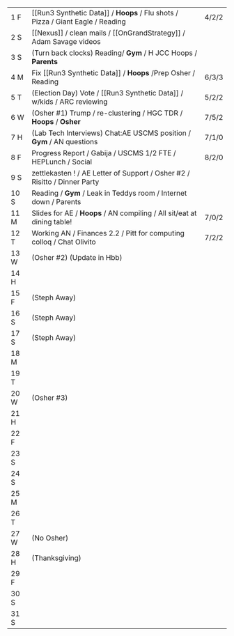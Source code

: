 |      |                                                                                 |       |
| ---- | ------------------------------------------------------------------------------- | ----- |
| 1  F | [[Run3 Synthetic Data]] / **Hoops** / Flu shots / Pizza / Giant Eagle / Reading | 4/2/2 |
| 2  S | [[Nexus]] / clean mails / [[OnGrandStrategy]] / Adam Savage videos              |       |
| 3  S | (Turn back clocks) Reading/ **Gym** / H JCC Hoops / **Parents**                 |       |
| 4  M | Fix [[Run3 Synthetic Data]] / **Hoops** /Prep Osher /  Reading                  | 6/3/3 |
| 5  T | (Election Day) Vote / [[Run3 Synthetic Data]] / w/kids / ARC reviewing          | 5/2/2 |
| 6  W | (Osher #1) Trump /  re-clustering / HGC TDR / **Hoops** / **Osher**             | 7/5/2 |
| 7  H | (Lab Tech Interviews) Chat:AE USCMS position / **Gym** / AN questions           | 7/1/0 |
| 8  F | Progress Report / Gabija / USCMS 1/2 FTE / HEPLunch / Social                    | 8/2/0 |
| 9  S | zettlekasten ! / AE Letter of Support / Osher #2 / Risitto / Dinner Party       |       |
| 10 S | Reading / **Gym** / Leak in Teddys room / Internet down / Parents               |       |
| 11 M | Slides for AE / **Hoops** / AN compiling / All sit/eat at dining table!         | 7/0/2 |
| 12 T | Working AN / Finances 2.2 / Pitt for computing colloq / Chat Olivito            | 7/2/2 |
| 13 W | (Osher #2) (Update in Hbb)                                                      |       |
| 14 H |                                                                                 |       |
| 15 F | (Steph Away)                                                                    |       |
| 16 S | (Steph Away)                                                                    |       |
| 17 S | (Steph Away)                                                                    |       |
| 18 M |                                                                                 |       |
| 19 T |                                                                                 |       |
| 20 W | (Osher #3)                                                                      |       |
| 21 H |                                                                                 |       |
| 22 F |                                                                                 |       |
| 23 S |                                                                                 |       |
| 24 S |                                                                                 |       |
| 25 M |                                                                                 |       |
| 26 T |                                                                                 |       |
| 27 W | (No Osher)                                                                      |       |
| 28 H | (Thanksgiving)                                                                  |       |
| 29 F |                                                                                 |       |
| 30 S |                                                                                 |       |
| 31 S |                                                                                 |       |
